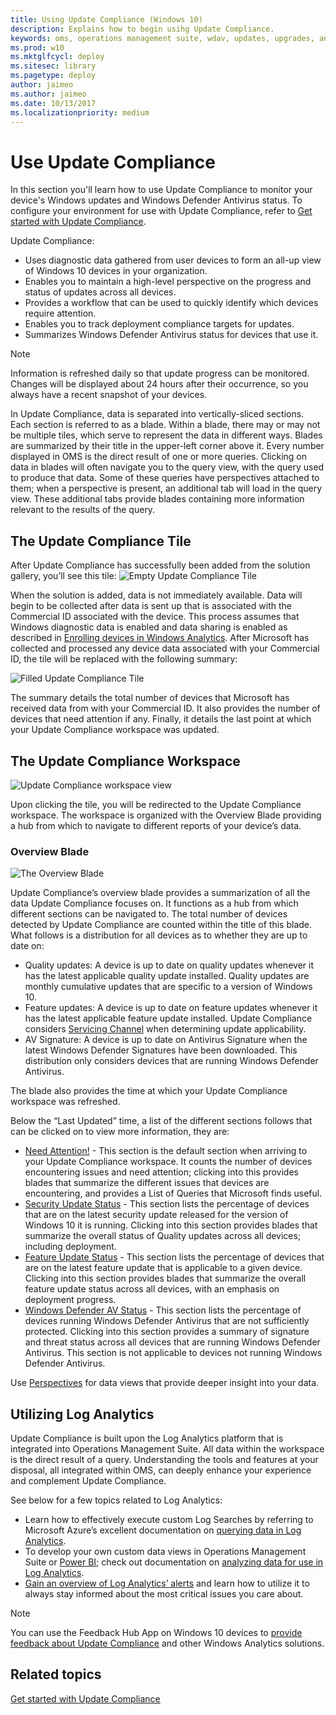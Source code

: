 ```yaml
---
title: Using Update Compliance (Windows 10)
description: Explains how to begin usihg Update Compliance.
keywords: oms, operations management suite, wdav, updates, upgrades, antivirus, antimalware, signature, log analytics
ms.prod: w10
ms.mktglfcycl: deploy
ms.sitesec: library
ms.pagetype: deploy
author: jaimeo
ms.author: jaimeo
ms.date: 10/13/2017
ms.localizationpriority: medium
---
```


# Use Update Compliance

In this section you'll learn how to use Update Compliance to monitor your device's Windows updates and Windows Defender Antivirus status. To configure your environment for use with Update Compliance, refer to [Get started with Update Compliance](update-compliance-get-started.md).


Update Compliance: 
- Uses diagnostic data gathered from user devices to form an all-up view of Windows 10 devices in your organization. 
- Enables you to maintain a high-level perspective on the progress and status of updates across all devices.
- Provides a workflow that can be used to quickly identify which devices require attention. 
- Enables you to track deployment compliance targets for updates.
- Summarizes Windows Defender Antivirus status for devices that use it.

>[!NOTE]
>Information is refreshed daily so that update progress can be monitored. Changes will be displayed about 24 hours after their occurrence, so you always have a recent snapshot of your devices.

In Update Compliance, data is separated into vertically-sliced sections. Each section is referred to as a blade. Within a blade, there may or may not be multiple tiles, which serve to represent the data in different ways. Blades are summarized by their title in the upper-left corner above it. Every number displayed in OMS is the direct result of one or more queries. Clicking on data in blades will often navigate you to the query view, with the query used to produce that data. Some of these queries have perspectives attached to them; when a perspective is present, an additional tab will load in the query view. These additional tabs provide blades containing more information relevant to the results of the query.

## The Update Compliance Tile

After Update Compliance has successfully been added from the solution gallery, you’ll see this tile:
![Empty Update Compliance Tile](images/uc-emptyworkspacetile.png)

When the solution is added, data is not immediately available. Data will begin to be collected after data is sent up that is associated with the Commercial ID associated with the device. This process assumes that Windows diagnostic data is enabled and data sharing is enabled as described in [Enrolling devices in Windows Analytics](windows-analytics-get-started.md). After Microsoft has collected and processed any device data associated with your Commercial ID, the tile will be replaced with the following summary:

![Filled Update Compliance Tile](images/uc-filledworkspacetile.png)

The summary details the total number of devices that Microsoft has received data from with your Commercial ID. It also provides the number of devices that need attention if any. Finally, it details the last point at which your Update Compliance workspace was updated. 

## The Update Compliance Workspace

![Update Compliance workspace view](images/uc-filledworkspaceview.png)

Upon clicking the tile, you will be redirected to the Update Compliance workspace. The workspace is organized with the Overview Blade providing a hub from which to navigate to different reports of your device’s data. 

### Overview Blade

![The Overview Blade](images/uc-overviewblade.png)

Update Compliance’s overview blade provides a summarization of all the data Update Compliance focuses on. It functions as a hub from which different sections can be navigated to. The total number of devices detected by Update Compliance are counted within the title of this blade. What follows is a distribution for all devices as to whether they are up to date on:
* Quality updates: A device is up to date on quality updates whenever it has the latest applicable quality update installed. Quality updates are monthly cumulative updates that are specific to a version of Windows 10.
* Feature updates: A device is up to date on feature updates whenever it has the latest applicable feature update installed. Update Compliance considers [Servicing Channel](waas-overview.md#servicing-channels) when determining update applicability. 
* AV Signature: A device is up to date on Antivirus Signature when the latest Windows Defender Signatures have been downloaded. This distribution only considers devices that are running Windows Defender Antivirus. 

The blade also provides the time at which your Update Compliance workspace was refreshed. 

Below the “Last Updated” time, a list of the different sections follows that can be clicked on to view more information, they are:
* [Need Attention!](update-compliance-need-attention.md) - This section is the default section when arriving to your Update Compliance workspace. It counts the number of devices encountering issues and need attention; clicking into this provides blades that summarize the different issues that devices are encountering, and provides a List of Queries that Microsoft finds useful.
* [Security Update Status](update-compliance-security-update-status.md) - This section lists the percentage of devices that are on the latest security update released for the version of Windows 10 it is running. Clicking into this section provides blades that summarize the overall status of Quality updates across all devices; including deployment. 
* [Feature Update Status](update-compliance-feature-update-status.md) - This section lists the percentage of devices that are on the latest feature update that is applicable to a given device. Clicking into this section provides blades that summarize the overall feature update status across all devices, with an emphasis on deployment progress. 
* [Windows Defender AV Status](update-compliance-wd-av-status.md) - This section lists the percentage of devices running Windows Defender Antivirus that are not sufficiently protected. Clicking into this section provides a summary of signature and threat status across all devices that are running Windows Defender Antivirus. This section is not applicable to devices not running Windows Defender Antivirus.  

Use [Perspectives](update-compliance-perspectives.md) for data views that provide deeper insight into your data.

## Utilizing Log Analytics

Update Compliance is built upon the Log Analytics platform that is integrated into Operations Management Suite. All data within the workspace is the direct result of a query. Understanding the tools and features at your disposal, all integrated within OMS, can deeply enhance your experience and complement Update Compliance. 

See below for a few topics related to Log Analytics: 
* Learn how to effectively execute custom Log Searches by referring to Microsoft Azure’s excellent documentation on [querying data in Log Analytics](https://docs.microsoft.com/azure/log-analytics/log-analytics-log-searches).
* To develop your own custom data views in Operations Management Suite or [Power BI](https://powerbi.microsoft.com/); check out documentation on [analyzing data for use in Log Analytics](https://docs.microsoft.com/azure/log-analytics/log-analytics-dashboards). 
* [Gain an overview of Log Analytics’ alerts](https://docs.microsoft.com/azure/log-analytics/log-analytics-alerts) and learn how to utilize it to always stay informed about the most critical issues you care about. 

>[!NOTE]
>You can use the Feedback Hub App on Windows 10 devices to [provide feedback about Update Compliance](feedback-hub://?referrer=itProDocs&tabid=2&contextid=797) and other Windows Analytics solutions. 

## Related topics

[Get started with Update Compliance](update-compliance-get-started.md)